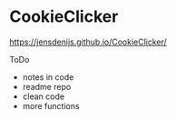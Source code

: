 # CookieClicker
https://jensdenijs.github.io/CookieClicker/

ToDo
- notes in code
- readme repo
- clean code
- more functions
